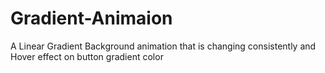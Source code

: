 # Gradient-Animaion
A Linear Gradient Background animation that is changing consistently and Hover effect on button gradient color
